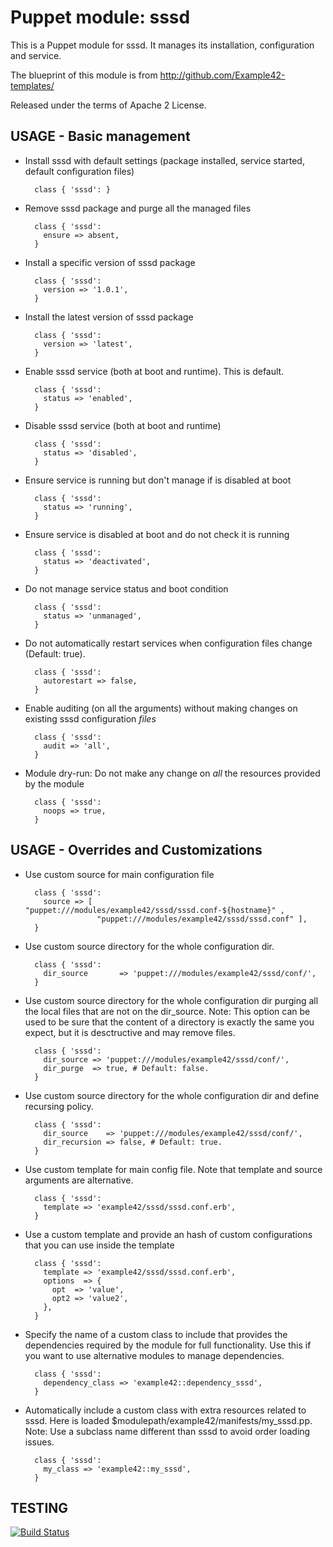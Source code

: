 # Puppet module: sssd

This is a Puppet module for sssd.
It manages its installation, configuration and service.

The blueprint of this module is from http://github.com/Example42-templates/

Released under the terms of Apache 2 License.


## USAGE - Basic management

* Install sssd with default settings (package installed, service started, default configuration files)

        class { 'sssd': }

* Remove sssd package and purge all the managed files

        class { 'sssd':
          ensure => absent,
        }

* Install a specific version of sssd package

        class { 'sssd':
          version => '1.0.1',
        }

* Install the latest version of sssd package

        class { 'sssd':
          version => 'latest',
        }

* Enable sssd service (both at boot and runtime). This is default.

        class { 'sssd':
          status => 'enabled',
        }

* Disable sssd service (both at boot and runtime)

        class { 'sssd':
          status => 'disabled',
        }

* Ensure service is running but don't manage if is disabled at boot

        class { 'sssd':
          status => 'running',
        }

* Ensure service is disabled at boot and do not check it is running

        class { 'sssd':
          status => 'deactivated',
        }

* Do not manage service status and boot condition

        class { 'sssd':
          status => 'unmanaged',
        }

* Do not automatically restart services when configuration files change (Default: true).

        class { 'sssd':
          autorestart => false,
        }

* Enable auditing (on all the arguments)  without making changes on existing sssd configuration *files*

        class { 'sssd':
          audit => 'all',
        }

* Module dry-run: Do not make any change on *all* the resources provided by the module

        class { 'sssd':
          noops => true,
        }


## USAGE - Overrides and Customizations
* Use custom source for main configuration file 

        class { 'sssd':
          source => [ "puppet:///modules/example42/sssd/sssd.conf-${hostname}" ,
                      "puppet:///modules/example42/sssd/sssd.conf" ], 
        }


* Use custom source directory for the whole configuration dir.

        class { 'sssd':
          dir_source       => 'puppet:///modules/example42/sssd/conf/',
        }

* Use custom source directory for the whole configuration dir purging all the local files that are not on the dir_source.
  Note: This option can be used to be sure that the content of a directory is exactly the same you expect, but it is desctructive and may remove files.

        class { 'sssd':
          dir_source => 'puppet:///modules/example42/sssd/conf/',
          dir_purge  => true, # Default: false.
        }

* Use custom source directory for the whole configuration dir and define recursing policy.

        class { 'sssd':
          dir_source    => 'puppet:///modules/example42/sssd/conf/',
          dir_recursion => false, # Default: true.
        }

* Use custom template for main config file. Note that template and source arguments are alternative. 

        class { 'sssd':
          template => 'example42/sssd/sssd.conf.erb',
        }

* Use a custom template and provide an hash of custom configurations that you can use inside the template

        class { 'sssd':
          template => 'example42/sssd/sssd.conf.erb',
          options  => {
            opt  => 'value',
            opt2 => 'value2',
          },
        }

* Specify the name of a custom class to include that provides the dependencies required by the module for full functionality. Use this if you want to use alternative modules to manage dependencies.

        class { 'sssd':
          dependency_class => 'example42::dependency_sssd',
        }

* Automatically include a custom class with extra resources related to sssd.
  Here is loaded $modulepath/example42/manifests/my_sssd.pp.
  Note: Use a subclass name different than sssd to avoid order loading issues.

        class { 'sssd':
          my_class => 'example42::my_sssd',
        }

## TESTING
[![Build Status](https://travis-ci.org/salderma/puppet-sssd.png?branch=master)](https://travis-ci.org/salderma/puppet-sssd)
